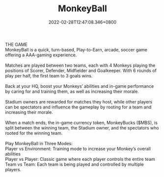 ﻿---
title: "MonkeyBall"
description: "Turn-based, Play-to-Earn soccer game."
lead: "Turn-based, Play-to-Earn soccer game."
date: 2022-02-28T12:47:08.346+0800
lastmod: 2022-02-28T12:47:08.346+0800
draft: false
featuredImage: ["100_monkeyball.png"]
score: "137"
status: "Development"
blockchain: ["Ethereum"]
nft_support: "Yes"
free_to_play: "NFT"
play_to_earn: ["NFT","Crypto"]
website: "https://www.monkeyball.com/?utm_source=PlayToEarn.net&utm_medium=organic&utm_campaign=gamepage"
twitter: "https://twitter.com/monkeyballgame"
discord: "https://discord.com/invite/ubhDR2F5Kf"
telegram: "https://t.me/monkeyball_game"
github: 
youtube: 
twitch: 
facebook: 
instagram: 
reddit: 
medium: 
steam: 
gitbook: "https://monkey-ball.gitbook.io/monkey-ball/"
googleplay: 
appstore: 

  
    
categories: ["games"]
games: ["Collectible","Sports","Turn-based"]
toc: false
pinned: false
weight: 
---
THE GAME<br> MonkeyBall is a quick, turn-based, Play-to-Earn, arcade, soccer game offering a AAA-gaming experience.<br> <br> Matches are played between two teams, each with 4 Monkeys playing the positions of Scorer, Defender, Midfielder and Goalkeeper. With 6 rounds of play per half, the first team to 3 goals wins.<br> <br> Back at your HQ, boost your Monkeys’ abilities and in-game performance by caring for and training them, as well as increasing their morale.<br> <br> Stadium owners are rewarded for matches they host, while other players can be spectators and influence the gameplay by rooting for a team and increasing their morale.<br> <br> When a match ends, the in-game currency token, MonkeyBucks ($MBS), is split between the winning team, the Stadium owner, and the spectators who rooted for the winning team.<br> <br> Play MonkeyBall in Three Modes:<br> Player vs Environment: Training mode to increase your Monkey’s overall abilities<br> Player vs Player: Classic game where each player controls the entire team<br> Team vs Team: Each team is being played and controlled by multiple players.